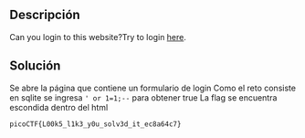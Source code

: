 ## Descripción
Can you login to this website?Try to login [here](http://saturn.picoctf.net:64928/).

## Solución
Se abre la página que contiene un formulario de login
Como el reto consiste en sqlite se ingresa `' or 1=1;--` para obtener true
La flag se encuentra escondida dentro del html

```
picoCTF{L00k5_l1k3_y0u_solv3d_it_ec8a64c7}
```
